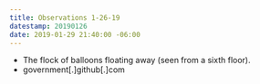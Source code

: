 ```yaml
---
title: Observations 1-26-19
datestamp: 20190126
date: 2019-01-29 21:40:00 -06:00
---
```


- The flock of balloons floating away (seen from a sixth floor).
- government[.]github[.]com
